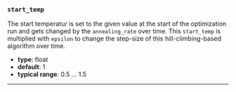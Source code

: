 ### `start_temp`

The start temperatur is set to the given value at the start of the optimization run and gets changed by the `annealing_rate` over time. This `start_temp` is multiplied with `epsilon` to change the step-size of this hill-climbing-based algorithm over time. 

  - **type**: float
  - **default**: 1
  - **typical range**: 0.5 ... 1.5

---